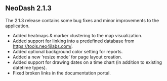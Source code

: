 ## NeoDash 2.1.3
The 2.1.3 release contains some bug fixes and minor improvements to the application.

- Added heatmaps & marker clustering to the map visualization.
- Added support for linking into a predefined database from https://tools.neo4jlabs.com/.
- Added optional background color setting for reports.
- Added a new 'resize mode' for page layout creation.
- Added support for drawing dates on a time chart (in addition to existing datetime types).
- Fixed broken links in the documentation portal.
